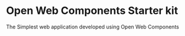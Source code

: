 Open Web Components Starter kit
========

The Simplest web application developed using Open Web Components
